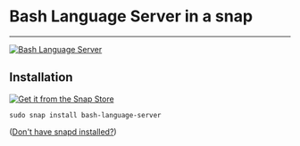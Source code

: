 # Bash Language Server in a snap #

-------------------------------------------------------------------------------

[![Bash Language Server](https://snapcraft.io/bash-language-server/badge.svg)](https://snapcraft.io/bash-language-server)

## Installation ##

[![Get it from the Snap Store](https://snapcraft.io/static/images/badges/en/snap-store-black.svg)](https://snapcraft.io/bash-language-server)

``` shell
sudo snap install bash-language-server
```

([Don't have snapd installed?](https://snapcraft.io/docs/core/install))
